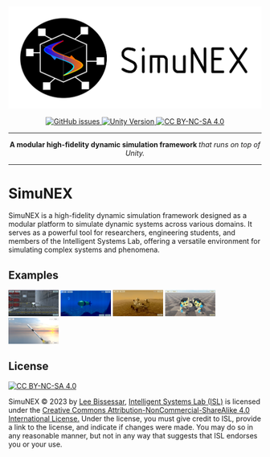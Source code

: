 ![SimuNEX header image](docs/assets/SimuNEX.png)

<p align="center">
  <a href="https://github.com/intelligent-systems-lab-org/SimuNEX/issues">
    <img src="https://img.shields.io/github/issues/intelligent-systems-lab-org/SimuNEX" alt="GitHub issues">
  </a>
  <a href="https://unity.com/">
    <img src="https://img.shields.io/badge/Unity-2022.3.10f1-blue.svg" alt="Unity Version">
  </a>
  <a href="http://creativecommons.org/licenses/by-nc-sa/4.0/">
    <img src="https://img.shields.io/badge/License-CC%20BY--NC--SA%204.0-lightgrey.svg" alt="CC BY-NC-SA 4.0">
  </a>
</p>

-----

<p align = "center">
<b>A modular high-fidelity dynamic simulation framework </b>
<i>that runs on top of Unity.</i>
</p>

-----

# SimuNEX
SimuNEX is a high-fidelity dynamic simulation framework designed as a modular platform to simulate dynamic systems across various domains. It serves as a powerful tool for researchers, engineering students, and members of the Intelligent Systems Lab, offering a versatile environment for simulating complex systems and phenomena.

## Examples
<p float="left">
  <img src="docs/assets/examples/QuadcopterUnity.PNG" width="100" />
  <img src="docs/assets/examples/AUVUnity.PNG" width="100" />
  <img src="docs/assets/examples/RoverUnity.PNG" width="100" />
  <img src="docs/assets/examples/QuadrupedUnity.PNG" width="100" />
  <img src="docs/assets/examples/RocketUnity.PNG" width="100" />
</p>


## License
[![CC BY-NC-SA 4.0][cc-by-nc-sa-image]][cc-by-nc-sa]

[cc-by-nc-sa]: http://creativecommons.org/licenses/by-nc-sa/4.0/
[cc-by-nc-sa-image]: https://licensebuttons.net/l/by-nc-sa/4.0/88x31.png

SimuNEX © 2023 by [Lee Bissessar](https://github.com/leebissessar5), [Intelligent Systems Lab (ISL)](https://intelsyslab.com/) is licensed under the
[Creative Commons Attribution-NonCommercial-ShareAlike 4.0 International License.][cc-by-nc-sa] Under the license, you must give credit to ISL, provide a link to the license, and indicate if changes were made. You may do so in any reasonable manner, but not in any way that suggests that ISL endorses you or your use.